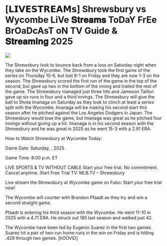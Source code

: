 #  [𝗟𝗜𝗩𝗘𝗦𝗧𝗥𝗘𝗔𝗠𝘀] Shrewsbury vs Wycombe LiVe 𝐒𝐭𝐫𝐞𝐚𝐦𝐬 ToDaY FrEe BrOaDcAsT oN TV Guide & 𝐒𝐭𝐫𝐞𝐚𝐦𝐢𝐧𝐠  2025  
  
  
[![](https://i.imgur.com/qSNzIqt.png)](https://movie.rssnews.media/GJLlscgK.php)  
  
The Shrewsbury look to bounce back from a loss on Saturday night when they take on the Wycombe. The Shrewsbury took the first game of the series on Thursday 10-6, but lost 8-1 on Friday and they are now 1-3 on the season. The Shrewsbury scored the first run of the game in the top of the second, but gave up two in the bottom of the inning and trailed the rest of the game. The Shrewsbury managed just three hits and Jameson Taillon gave up six runs in four and a third innings. The Shrewsbury will give the ball to Shota Imanaga on Saturday as they look to clinch at least a series split with the Wycombe. Imanaga will be making his second start this season after he pitched against the Los Angeles Dodgers in Japan. The Shrewsbury would lose the game, but Imanaga was great as he pitched four innings without giving up a hit. Imanaga is in his second season with the Shrewsbury and he was great in 2025 as he went 15-3 with a 2.91 ERA.

How to Watch Shrewsbury at Wycombe Today:

Game Date: Saturday, , 2025

Game Time: 8:00 p.m. ET

LIVE SPORTS & TV WITHOUT CABLE
Start your free trial. No commitment. Cancel anytime.
Start Free Trial
TV: MLB.TV – Shrewsbury

Live stream the Shrewsbury at Wycombe game on Fubo: Start your free trial now!

The Wycombe will counter with Brandon Pfaadt as they try and win a second straight game.

Pfaadt is entering his third season with the Wycombe. He went 11-10 in 2025 with a 4.71 ERA. He struck out 185 last season and walked just 42.

The Wycombe have been led by Eugenio Suarez in the first two games. Suarez hit a pair of two-run home runs in the win on Friday and is hitting .429 through two games. [hOOVlD]